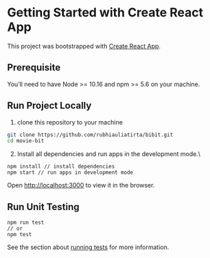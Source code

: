 # Getting Started with Create React App

This project was bootstrapped with [Create React App](https://github.com/facebook/create-react-app).

## Prerequisite
You’ll need to have Node >= 10.16 and npm >= 5.6 on your machine.

## Run Project Locally

1. clone this repository to your machine

```bash
git clone https://github.com/rubhiauliatirta/bibit.git
cd movie-bit
```

2. Install all dependencies and run apps in the development mode.\
```
npm install // install dependencies
npm start // run apps in development mode
```
Open [http://localhost:3000](http://localhost:3000) to view it in the browser.

## Run Unit Testing

```
npm run test 
// or
npm test
```

See the section about [running tests](https://facebook.github.io/create-react-app/docs/running-tests) for more information.
